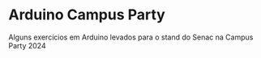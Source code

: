# Arduino Campus Party

Alguns exercícios em Arduino levados para o stand do Senac na Campus Party 2024
